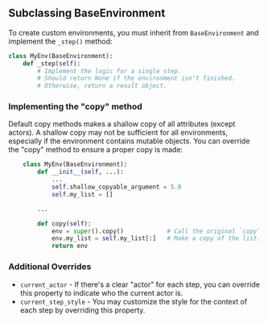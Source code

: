 ## Subclassing BaseEnvironment

To create custom environments, you must inherit from `BaseEnvironment` and implement the `_step()` method:

```python
class MyEnv(BaseEnvironment):
    def _step(self):
        # Implement the logic for a single step.
        # Should return None if the environment isn't finished.
        # Otherwise, return a result object.
```

### Implementing the "copy" method

Default copy methods makes a shallow copy of all attributes (except actors). A shallow copy may not be sufficient for all environments, especially if the environment contains mutable objects. You can override the "copy" method to ensure a proper copy is made:

```python
    class MyEnv(BaseEnvironment):
        def __init__(self, ...):
            ...
            self.shallow_copyable_argument = 5.0
            self.my_list = []

        ...

        def copy(self):
            env = super().copy()            # Call the original `copy` method.
            env.my_list = self.my_list[:]   # Make a copy of the list.
            return env
```

### Additional Overrides

- `current_actor` - If there's a clear "actor" for each step, you can override this property to indicate who the current actor is.
- `current_step_style` - You may customize the style for the context of each step by overriding this property.
